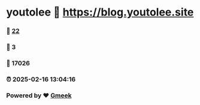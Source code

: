 # youtolee :link: https://blog.youtolee.site 
### :page_facing_up: [22](https://blog.youtolee.site/tag.html) 
### :speech_balloon: 3 
### :hibiscus: 17026 
### :alarm_clock: 2025-02-16 13:04:16 
### Powered by :heart: [Gmeek](https://github.com/Meekdai/Gmeek)

